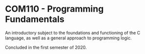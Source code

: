 # COM110 - Programming Fundamentals
An introductory subject to the foundations and functioning of the C language, as well as a general approach to programming logic. 

Concluded in the first semester of 2020. 